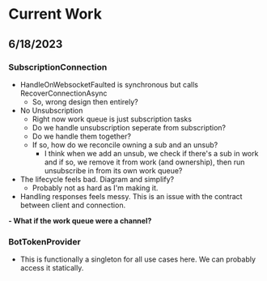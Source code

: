 Current Work
============

6/18/2023
---------

### SubscriptionConnection
- HandleOnWebsocketFaulted is synchronous but calls RecoverConnectionAsync
  - So, wrong design then entirely?
- No Unsubscription
  - Right now work queue is just subscription tasks
  - Do we handle unsubscription seperate from subscription?
  - Do we handle them together?
  - If so, how do we reconcile owning a sub and an unsub?
    - I think when we add an unsub, we check if there's a sub in work and if so, we remove it from work (and ownership), then run unsubscribe in from its own work queue?
- The lifecycle feels bad.  Diagram and simplify?
  - Probably not as hard as I'm making it.
- Handling responses feels messy.  This is an issue with the contract between client and connection.

**- What if the work queue were a channel?**

### BotTokenProvider
- This is functionally a singleton for all use cases here.  We can probably access it statically.
